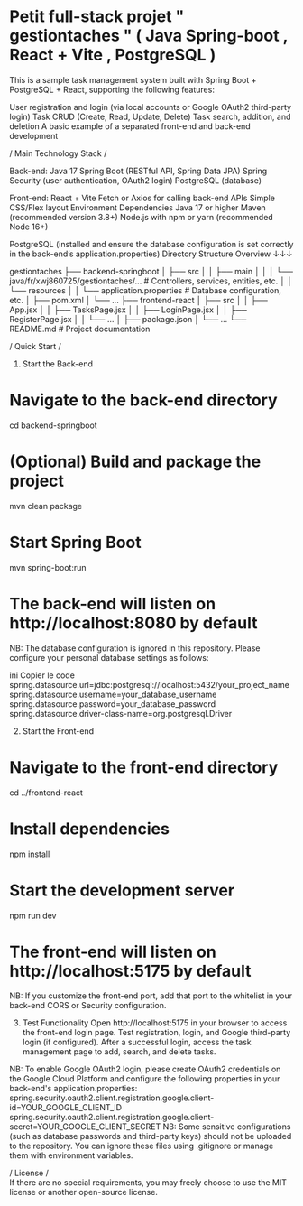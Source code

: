 # Petit full-stack projet " gestiontaches "   ( Java Spring-boot , React + Vite , PostgreSQL )

This is a sample task management system built with Spring Boot + PostgreSQL + React, supporting the following features:

User registration and login (via local accounts or Google OAuth2 third-party login)
Task CRUD (Create, Read, Update, Delete)
Task search, addition, and deletion
A basic example of a separated front-end and back-end development


/  Main Technology Stack  /  

Back-end:
Java 17
Spring Boot (RESTful API, Spring Data JPA)
Spring Security (user authentication, OAuth2 login)
PostgreSQL (database)

Front-end:
React + Vite
Fetch or Axios for calling back-end APIs
Simple CSS/Flex layout
Environment Dependencies
Java 17 or higher
Maven (recommended version 3.8+)
Node.js with npm or yarn (recommended Node 16+)

PostgreSQL (installed and ensure the database configuration is set correctly in the back-end’s application.properties)
Directory Structure Overview  ↓↓↓

gestiontaches
├── backend-springboot
│   ├── src
│   │   ├── main
│   │   │   └── java/fr/xwj860725/gestiontaches/...  # Controllers, services, entities, etc.
│   │   └── resources
│   │       └── application.properties  # Database configuration, etc.
│   ├── pom.xml
│   └── ...
├── frontend-react
│   ├── src
│   │   ├── App.jsx
│   │   ├── TasksPage.jsx
│   │   ├── LoginPage.jsx
│   │   ├── RegisterPage.jsx
│   │   └── ... 
│   ├── package.json
│   └── ...
└── README.md  # Project documentation


/  Quick Start  /

1. Start the Back-end
# Navigate to the back-end directory
cd backend-springboot

# (Optional) Build and package the project
mvn clean package

# Start Spring Boot
mvn spring-boot:run

# The back-end will listen on http://localhost:8080 by default
NB: The database configuration is ignored in this repository. Please configure your personal database settings as follows:

ini
Copier le code
spring.datasource.url=jdbc:postgresql://localhost:5432/your_project_name
spring.datasource.username=your_database_username
spring.datasource.password=your_database_password
spring.datasource.driver-class-name=org.postgresql.Driver


2. Start the Front-end
# Navigate to the front-end directory
cd ../frontend-react

# Install dependencies
npm install

# Start the development server
npm run dev

# The front-end will listen on http://localhost:5175 by default
NB: If you customize the front-end port, add that port to the whitelist in your back-end CORS or Security configuration.

3. Test Functionality
Open http://localhost:5175 in your browser to access the front-end login page.
Test registration, login, and Google third-party login (if configured).
After a successful login, access the task management page to add, search, and delete tasks.

NB: To enable Google OAuth2 login, please create OAuth2 credentials on the Google Cloud Platform and configure the following properties in your back-end's application.properties:
spring.security.oauth2.client.registration.google.client-id=YOUR_GOOGLE_CLIENT_ID
spring.security.oauth2.client.registration.google.client-secret=YOUR_GOOGLE_CLIENT_SECRET
NB: Some sensitive configurations (such as database passwords and third-party keys) should not be uploaded to the repository. You can ignore these files using .gitignore or manage them with environment variables.



/ License /  
If there are no special requirements, you may freely choose to use the MIT license or another open-source license.
